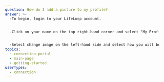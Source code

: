 ```yaml
---
question: How do I add a picture to my profile?
answer: >-
  -To begin, login to your LifeLoop account. 


  -Click on your name on the top right-hand corner and select "My Profile". 


  -Select change image on the left-hand side and select how you will be adding your image (upload, taking a photo etc.)
topics:
  - connection-portal
  - main-page
  - getting-started
userTypes:
  - connection
---
```

